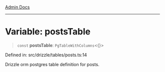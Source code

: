 [Admin Docs](/)

***

# Variable: postsTable

> `const` **postsTable**: `PgTableWithColumns`\<\{\}\>

Defined in: src/drizzle/tables/posts.ts:14

Drizzle orm postgres table definition for posts.
